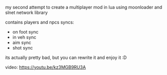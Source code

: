 my second attempt to create a multiplayer mod in lua using moonloader and slnet network library

contains players and npcs syncs:
- on foot sync
- in veh sync
- aim sync
- shot sync

its actually pretty bad, but you can rewrite it and enjoy it :D

video: 
https://youtu.be/kz3MGB9RU3A

